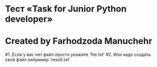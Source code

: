 # Тест «Task for Junior Python developer»
# Created by Farhodzoda Manuchehr 

#1. Если у вас нет файл просто укажите 'file.txt'
#2. Или надо создать свой файл например 'result.txt'
